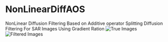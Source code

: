 # NonLinearDiffAOS
NonLinear Diffusion Filtering Based on Additive operator Splitting
Diffusion Filtering For SAR Images Using Gradient Ration 
![True Images]()
![Filtered Images]()
